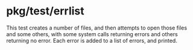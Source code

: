 pkg/test/errlist
================

This test creates a number of files, and then attempts to open those files and some others, with some system calls returning errors and others returning no error.  Each error is added to a list of errors, and printed.